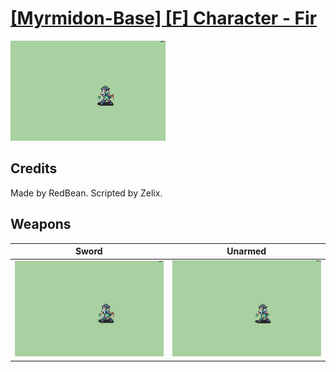# [\[Myrmidon-Base\] \[F\] Character - Fir](../%5BMyrmidon-Base%5D%20%5BF%5D%20Character%20-%20Fir)

<img src="./1.%20Sword/Sword_000.png" alt="[Myrmidon-Base] [F] Character - Fir standing" />

## Credits

Made by RedBean. 
Scripted by Zelix.

## Weapons


|Sword |Unarmed |
|  :---: | :---: |
| <img alt="Sword animation" src="./1.%20Sword/Sword.gif" /> | <img alt="Unarmed animation" src="./8.%20Unarmed/Unarmed.gif" /> |
